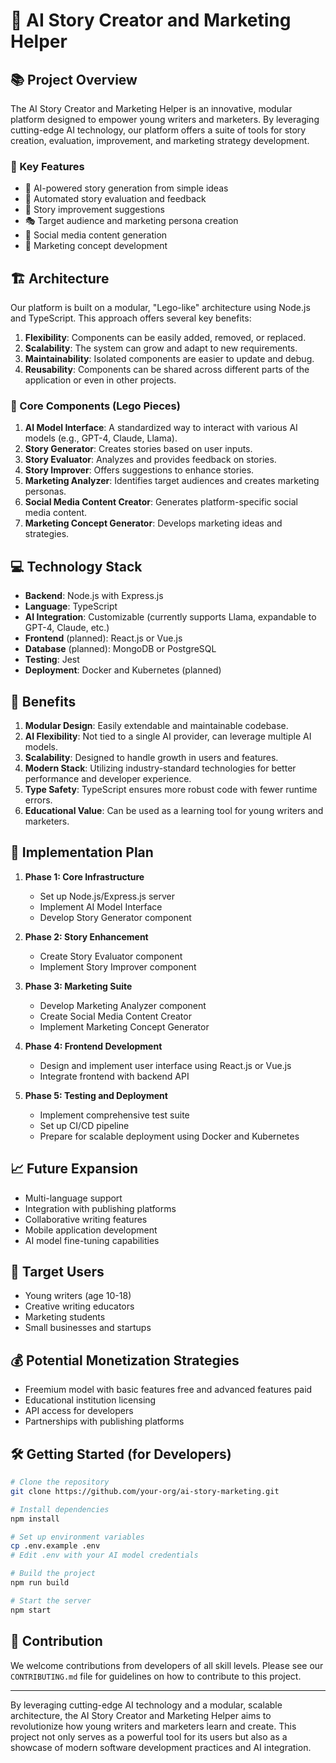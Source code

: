 # 🚀 AI Story Creator and Marketing Helper

## 📚 Project Overview

The AI Story Creator and Marketing Helper is an innovative, modular platform designed to empower young writers and marketers. By leveraging cutting-edge AI technology, our platform offers a suite of tools for story creation, evaluation, improvement, and marketing strategy development.

### 🎯 Key Features

- 📝 AI-powered story generation from simple ideas
- 🧐 Automated story evaluation and feedback
- 🚀 Story improvement suggestions
- 🎭 Target audience and marketing persona creation
- 📱 Social media content generation
- 🎨 Marketing concept development

## 🏗️ Architecture

Our platform is built on a modular, "Lego-like" architecture using Node.js and TypeScript. This approach offers several key benefits:

1. **Flexibility**: Components can be easily added, removed, or replaced.
2. **Scalability**: The system can grow and adapt to new requirements.
3. **Maintainability**: Isolated components are easier to update and debug.
4. **Reusability**: Components can be shared across different parts of the application or even in other projects.

### 🧩 Core Components (Lego Pieces)

1. **AI Model Interface**: A standardized way to interact with various AI models (e.g., GPT-4, Claude, Llama).
2. **Story Generator**: Creates stories based on user inputs.
3. **Story Evaluator**: Analyzes and provides feedback on stories.
4. **Story Improver**: Offers suggestions to enhance stories.
5. **Marketing Analyzer**: Identifies target audiences and creates marketing personas.
6. **Social Media Content Creator**: Generates platform-specific social media content.
7. **Marketing Concept Generator**: Develops marketing ideas and strategies.

## 💻 Technology Stack

- **Backend**: Node.js with Express.js
- **Language**: TypeScript
- **AI Integration**: Customizable (currently supports Llama, expandable to GPT-4, Claude, etc.)
- **Frontend** (planned): React.js or Vue.js
- **Database** (planned): MongoDB or PostgreSQL
- **Testing**: Jest
- **Deployment**: Docker and Kubernetes (planned)

## 🌟 Benefits

1. **Modular Design**: Easily extendable and maintainable codebase.
2. **AI Flexibility**: Not tied to a single AI provider, can leverage multiple AI models.
3. **Scalability**: Designed to handle growth in users and features.
4. **Modern Stack**: Utilizing industry-standard technologies for better performance and developer experience.
5. **Type Safety**: TypeScript ensures more robust code with fewer runtime errors.
6. **Educational Value**: Can be used as a learning tool for young writers and marketers.

## 🚀 Implementation Plan

1. **Phase 1: Core Infrastructure**
   - Set up Node.js/Express.js server
   - Implement AI Model Interface
   - Develop Story Generator component

2. **Phase 2: Story Enhancement**
   - Create Story Evaluator component
   - Implement Story Improver component

3. **Phase 3: Marketing Suite**
   - Develop Marketing Analyzer component
   - Create Social Media Content Creator
   - Implement Marketing Concept Generator

4. **Phase 4: Frontend Development**
   - Design and implement user interface using React.js or Vue.js
   - Integrate frontend with backend API

5. **Phase 5: Testing and Deployment**
   - Implement comprehensive test suite
   - Set up CI/CD pipeline
   - Prepare for scalable deployment using Docker and Kubernetes

## 📈 Future Expansion

- Multi-language support
- Integration with publishing platforms
- Collaborative writing features
- Mobile application development
- AI model fine-tuning capabilities

## 👥 Target Users

- Young writers (age 10-18)
- Creative writing educators
- Marketing students
- Small businesses and startups

## 💰 Potential Monetization Strategies

- Freemium model with basic features free and advanced features paid
- Educational institution licensing
- API access for developers
- Partnerships with publishing platforms

## 🛠️ Getting Started (for Developers)

```bash
# Clone the repository
git clone https://github.com/your-org/ai-story-marketing.git

# Install dependencies
npm install

# Set up environment variables
cp .env.example .env
# Edit .env with your AI model credentials

# Build the project
npm run build

# Start the server
npm start
```

## 🤝 Contribution

We welcome contributions from developers of all skill levels. Please see our `CONTRIBUTING.md` file for guidelines on how to contribute to this project.

---

By leveraging cutting-edge AI technology and a modular, scalable architecture, the AI Story Creator and Marketing Helper aims to revolutionize how young writers and marketers learn and create. This project not only serves as a powerful tool for its users but also as a showcase of modern software development practices and AI integration.